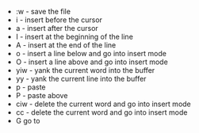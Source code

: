 
* :w - save the file
* i - insert before the cursor
* a - insert after the cursor
* I - insert at the beginning of the line
* A - insert at the end of the line
* o - insert a line below and go into insert mode
* O - insert a line above and go into insert mode
* yiw - yank the current word into the buffer
* yy - yank the current line into the buffer
* p - paste
* P - paste above
* ciw - delete the current word and go into insert mode
* cc - delete the current word and go into insert mode
* <line number>G go to <line number>

